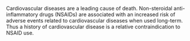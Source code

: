 Cardiovascular diseases are a leading cause of death. Non-steroidal anti-inflammatory drugs (NSAIDs) are associated with an increased risk of adverse events related to cardiovascular diseases when used long-term. Thus a history of cardiovascular disease is a relative contraindication to NSAID use.
